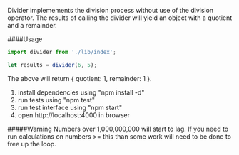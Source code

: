 Divider implemements the division process without use of the division operator. The results of calling the divider will yield an object with a quotient and a remainder.

####Usage
```javascript
import divider from './lib/index';

let results = divider(6, 5); 
```

The above will return { quotient: 1, remainder: 1 }.

1. install dependencies using "npm install -d"
2. run tests using "npm test"
3. run test interface using "npm start"
4. open http://localhost:4000 in browser

#####Warning 
Numbers over 1,000,000,000 will start to lag. If you need to run calculations on numbers >= this than some work will need to be done to free up the loop.